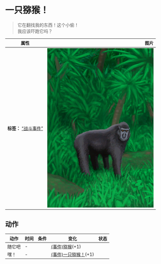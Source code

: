 # 一只猕猴！  
> 它在翻找我的东西！这个小偷！<br>我应该吓跑它吗？  
  
  属性  |   图片   
 ----  |  ----:   
 **标签：**	[“战斗事件”](tag_FightEvent.md)  |  ![](Sprite/MacaqueEvent.png)   
  
## 动作  
动作  |  时间  |  条件  |  变化  |  状态  
----  |  ----  |  ----  |  ----  |  ----  
随它吧<br>  |  -  |    |  [(事件)猕猴](Event_MacaqueRaidRummaging.md)(+1)<br>  |    
嘿！<br>  |  -  |    |  [(事件)一只猕猴！](Event_MacaqueFightRaid.md)(+1)<br>  |    

